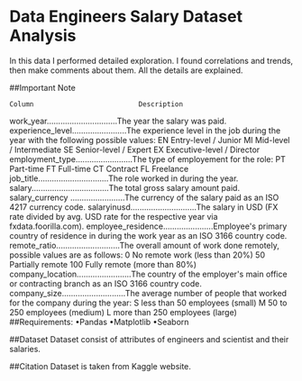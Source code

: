 # Data Engineers Salary Dataset Analysis
In this data I performed detailed exploration. I found correlations and trends, then make comments about them. All the details are explained.


##Important Note

	Column							Description
work_year...............................The year the salary was paid.
experience_level........................The experience level in the job during the year with the following possible values: 
					EN Entry-level / Junior MI Mid-level / Intermediate SE Senior-level / Expert EX Executive-level / Director
employment_type.........................The type of employement for the role: PT Part-time FT Full-time CT Contract FL Freelance
job_title...............................The role worked in during the year.
salary..................................The total gross salary amount paid.
salary_currency	........................The currency of the salary paid as an ISO 4217 currency code.
salaryinusd.............................The salary in USD (FX rate divided by avg. USD rate for the respective year via fxdata.foorilla.com).
employee_residence......................Employee's primary country of residence in during the work year as an ISO 3166 country code.
remote_ratio............................The overall amount of work done remotely, possible values are as follows: 0 No remote work (less than 20%)
					 50 Partially remote 100 Fully remote (more than 80%)
company_location........................The country of the employer's main office or contracting branch as an ISO 3166 country code.
company_size............................The average number of people that worked for the company during the year: S less than 50 employees 
					(small) M 50 to 250 employees (medium) L more than 250 employees (large)
##Requirements:
•Pandas
•Matplotlib
•Seaborn

##Dataset
Dataset consist of attributes of engineers and scientist and their salaries. 


##Citation
Dataset is taken from Kaggle website.

